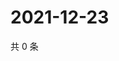 # 2021-12-23

共 0 条

<!-- BEGIN WEIBO -->
<!-- 最后更新时间 Thu Dec 23 2021 10:00:01 GMT+0800 (China Standard Time) -->

<!-- END WEIBO -->
